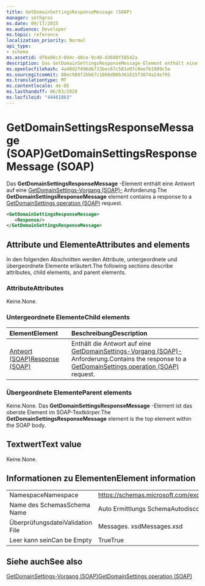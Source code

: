 ```yaml
---
title: GetDomainSettingsResponseMessage (SOAP)
manager: sethgros
ms.date: 09/17/2015
ms.audience: Developer
ms.topic: reference
localization_priority: Normal
api_type:
- schema
ms.assetid: df6e06c3-094c-40ce-9c48-d3608f58542a
description: Das GetDomainSettingsResponseMessage-Element enthält eine Antwort auf eine GetDomainSettings-Vorgang (SOAP)-Anforderung.
ms.openlocfilehash: 4a48d2f496d6733bec67c581e0fc0ee7b1909c5e
ms.sourcegitcommit: 88ec988f2bb67c1866d06b361615f3674a24e795
ms.translationtype: MT
ms.contentlocale: de-DE
ms.lasthandoff: 06/03/2020
ms.locfileid: "44461863"
---
```

# <a name="getdomainsettingsresponsemessage-soap"></a><span data-ttu-id="ea17e-103">GetDomainSettingsResponseMessage (SOAP)</span><span class="sxs-lookup"><span data-stu-id="ea17e-103">GetDomainSettingsResponseMessage (SOAP)</span></span>

<span data-ttu-id="ea17e-104">Das **GetDomainSettingsResponseMessage** -Element enthält eine Antwort auf eine [GetDomainSettings-Vorgang (SOAP)-](getdomainsettings-operation-soap.md) Anforderung.</span><span class="sxs-lookup"><span data-stu-id="ea17e-104">The **GetDomainSettingsResponseMessage** element contains a response to a [GetDomainSettings operation (SOAP)](getdomainsettings-operation-soap.md) request.</span></span> 
  
```XML
<GetDomainSettingsResponseMessage>
   <Response/>
</GetDomainSettingsResponseMessage>
```

## <a name="attributes-and-elements"></a><span data-ttu-id="ea17e-105">Attribute und Elemente</span><span class="sxs-lookup"><span data-stu-id="ea17e-105">Attributes and elements</span></span>

<span data-ttu-id="ea17e-106">In den folgenden Abschnitten werden Attribute, untergeordnete und übergeordnete Elemente erläutert.</span><span class="sxs-lookup"><span data-stu-id="ea17e-106">The following sections describe attributes, child elements, and parent elements.</span></span>
  
### <a name="attributes"></a><span data-ttu-id="ea17e-107">Attribute</span><span class="sxs-lookup"><span data-stu-id="ea17e-107">Attributes</span></span>

<span data-ttu-id="ea17e-108">Keine.</span><span class="sxs-lookup"><span data-stu-id="ea17e-108">None.</span></span>
  
### <a name="child-elements"></a><span data-ttu-id="ea17e-109">Untergeordnete Elemente</span><span class="sxs-lookup"><span data-stu-id="ea17e-109">Child elements</span></span>

|<span data-ttu-id="ea17e-110">**Element**</span><span class="sxs-lookup"><span data-stu-id="ea17e-110">**Element**</span></span>|<span data-ttu-id="ea17e-111">**Beschreibung**</span><span class="sxs-lookup"><span data-stu-id="ea17e-111">**Description**</span></span>|
|:-----|:-----|
|[<span data-ttu-id="ea17e-112">Antwort (SOAP)</span><span class="sxs-lookup"><span data-stu-id="ea17e-112">Response (SOAP)</span></span>](response-soap.md) <br/> |<span data-ttu-id="ea17e-113">Enthält die Antwort auf eine [GetDomainSettings-Vorgang (SOAP)-](getdomainsettings-operation-soap.md) Anforderung.</span><span class="sxs-lookup"><span data-stu-id="ea17e-113">Contains the response to a [GetDomainSettings operation (SOAP)](getdomainsettings-operation-soap.md) request.</span></span>  <br/> |
   
### <a name="parent-elements"></a><span data-ttu-id="ea17e-114">Übergeordnete Elemente</span><span class="sxs-lookup"><span data-stu-id="ea17e-114">Parent elements</span></span>

<span data-ttu-id="ea17e-115">Keine.</span><span class="sxs-lookup"><span data-stu-id="ea17e-115">None.</span></span> <span data-ttu-id="ea17e-116">Das **GetDomainSettingsResponseMessage** -Element ist das oberste Element im SOAP-Textkörper.</span><span class="sxs-lookup"><span data-stu-id="ea17e-116">The **GetDomainSettingsResponseMessage** element is the top element within the SOAP body.</span></span> 
  
## <a name="text-value"></a><span data-ttu-id="ea17e-117">Textwert</span><span class="sxs-lookup"><span data-stu-id="ea17e-117">Text value</span></span>

<span data-ttu-id="ea17e-118">Keine.</span><span class="sxs-lookup"><span data-stu-id="ea17e-118">None.</span></span>
  
## <a name="element-information"></a><span data-ttu-id="ea17e-119">Informationen zu Elementen</span><span class="sxs-lookup"><span data-stu-id="ea17e-119">Element information</span></span>

|||
|:-----|:-----|
|<span data-ttu-id="ea17e-120">Namespace</span><span class="sxs-lookup"><span data-stu-id="ea17e-120">Namespace</span></span>  <br/> |https://schemas.microsoft.com/exchange/2010/Autodiscover  <br/> |
|<span data-ttu-id="ea17e-121">Name des Schemas</span><span class="sxs-lookup"><span data-stu-id="ea17e-121">Schema Name</span></span>  <br/> |<span data-ttu-id="ea17e-122">Auto Ermittlungs Schema</span><span class="sxs-lookup"><span data-stu-id="ea17e-122">Autodiscover schema</span></span>  <br/> |
|<span data-ttu-id="ea17e-123">Überprüfungsdatei</span><span class="sxs-lookup"><span data-stu-id="ea17e-123">Validation File</span></span>  <br/> |<span data-ttu-id="ea17e-124">Messages. xsd</span><span class="sxs-lookup"><span data-stu-id="ea17e-124">Messages.xsd</span></span>  <br/> |
|<span data-ttu-id="ea17e-125">Leer kann sein</span><span class="sxs-lookup"><span data-stu-id="ea17e-125">Can be Empty</span></span>  <br/> |<span data-ttu-id="ea17e-126">True</span><span class="sxs-lookup"><span data-stu-id="ea17e-126">True</span></span>  <br/> |
   
## <a name="see-also"></a><span data-ttu-id="ea17e-127">Siehe auch</span><span class="sxs-lookup"><span data-stu-id="ea17e-127">See also</span></span>



[<span data-ttu-id="ea17e-128">GetDomainSettings-Vorgang (SOAP)</span><span class="sxs-lookup"><span data-stu-id="ea17e-128">GetDomainSettings operation (SOAP)</span></span>](getdomainsettings-operation-soap.md)

